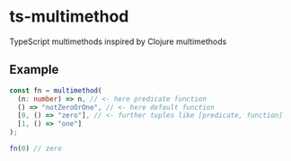 # ts-multimethod

TypeScript multimethods inspired by Clojure multimethods

## Example

```typescript
const fn = multimethod(
  (n: number) => n, // <- here predicate function
  () => "notZeroOrOne", // <- here default function
  [0, () => "zero"], // <- further tuples like [predicate, function]
  [1, () => "one"]
);

fn(0) // zero
```
